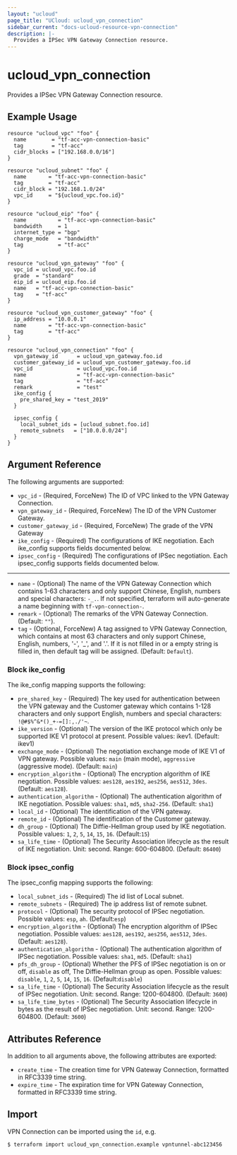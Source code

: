 ```yaml
---
layout: "ucloud"
page_title: "UCloud: ucloud_vpn_connection"
sidebar_current: "docs-ucloud-resource-vpn-connection"
description: |-
  Provides a IPSec VPN Gateway Connection resource.
---
```


# ucloud_vpn_connection

Provides a IPSec VPN Gateway Connection resource.

## Example Usage

```hcl
resource "ucloud_vpc" "foo" {
  name        = "tf-acc-vpn-connection-basic"
  tag         = "tf-acc"
  cidr_blocks = ["192.168.0.0/16"]
}

resource "ucloud_subnet" "foo" {
  name       = "tf-acc-vpn-connection-basic"
  tag        = "tf-acc"
  cidr_block = "192.168.1.0/24"
  vpc_id     = "${ucloud_vpc.foo.id}"
}

resource "ucloud_eip" "foo" {
  name          = "tf-acc-vpn-connection-basic"
  bandwidth     = 1
  internet_type = "bgp"
  charge_mode   = "bandwidth"
  tag           = "tf-acc"
}

resource "ucloud_vpn_gateway" "foo" {
  vpc_id = ucloud_vpc.foo.id
  grade  = "standard"
  eip_id = ucloud_eip.foo.id
  name   = "tf-acc-vpn-connection-basic"
  tag    = "tf-acc"
}

resource "ucloud_vpn_customer_gateway" "foo" {
  ip_address = "10.0.0.1"
  name       = "tf-acc-vpn-connection-basic"
  tag        = "tf-acc"
}

resource "ucloud_vpn_connection" "foo" {
  vpn_gateway_id      = ucloud_vpn_gateway.foo.id
  customer_gateway_id = ucloud_vpn_customer_gateway.foo.id
  vpc_id              = ucloud_vpc.foo.id
  name                = "tf-acc-vpn-connection-basic"
  tag                 = "tf-acc"
  remark              = "test"
  ike_config {
    pre_shared_key = "test_2019"
  }

  ipsec_config {
    local_subnet_ids = [ucloud_subnet.foo.id]
    remote_subnets   = ["10.0.0.0/24"]
  }
}
```

## Argument Reference

The following arguments are supported:

* `vpc_id` - (Required, ForceNew) The ID of VPC linked to the VPN Gateway Connection. 
* `vpn_gateway_id` - (Required, ForceNew) The ID of  the VPN Customer Gateway. 
* `customer_gateway_id` - (Required, ForceNew) The grade of the VPN Gateway
* `ike_config` - (Required) The configurations of IKE negotiation. Each ike_config supports fields documented below.
* `ipsec_config` - (Required) The configurations of IPSec negotiation. Each ipsec_config supports fields documented below.

- - -

* `name` - (Optional) The name of the VPN Gateway Connection which contains 1-63 characters and only support Chinese, English, numbers and special characters: `-_.`. If not specified, terraform will auto-generate a name beginning with `tf-vpn-connection-`.
* `remark` - (Optional) The remarks of the VPN Gateway Connection. (Default: `""`).
* `tag` - (Optional, ForceNew) A tag assigned to VPN Gateway Connection, which contains at most 63 characters and only support Chinese, English, numbers, '-', '_', and '.'. If it is not filled in or a empty string is filled in, then default tag will be assigned. (Default: `Default`).

### Block ike_config

The ike_config mapping supports the following:

* `pre_shared_key` - (Required) The key used for authentication between the VPN gateway and the Customer gateway which contains 1-128 characters and only support English, numbers and special characters: `!@#$%^&*()_+-=[]:,./'~`.
* `ike_version` - (Optional) The version of the IKE protocol which only be supported IKE V1 protocol at present. Possible values: ikev1. (Default: ikev1)
* `exchange_mode` - (Optional) The negotiation exchange mode of IKE V1 of VPN gateway. Possible values: `main` (main mode), `aggressive` (aggressive mode). (Default: `main`)
* `encryption_algorithm` - (Optional) The encryption algorithm of IKE negotiation. Possible values: `aes128`, `aes192`, `aes256`, `aes512`, `3des`. (Default: `aes128`).
* `authentication_algorithm` - (Optional) The authentication algorithm of IKE negotiation. Possible values: `sha1`, `md5`, `sha2-256`. (Default: `sha1`)
* `local_id` - (Optional) The identification of the VPN gateway.
* `remote_id` - (Optional) The identification of the Customer gateway.
* `dh_group` - (Optional) The Diffie-Hellman group used by IKE negotiation. Possible values: `1`, `2`, `5`, `14`, `15`, `16`. (Default:`15`)
* `sa_life_time` - (Optional) The Security Association lifecycle as the result of IKE negotiation. Unit: second. Range: 600-604800. (Default: `86400`)


### Block ipsec_config

The ipsec_config mapping supports the following:

* `local_subnet_ids` - (Required) The id list of Local subnet. 
* `remote_subnets` - (Required) The ip address list of remote subnet.
* `protocol` - (Optional) The security protocol of IPSec negotiation. Possible values: `esp`, `ah`. (Default:`esp`)
* `encryption_algorithm` - (Optional) The encryption algorithm of IPSec negotiation. Possible values: `aes128`, `aes192`, `aes256`, `aes512`, `3des`. (Default: `aes128`).
* `authentication_algorithm` - (Optional) The authentication algorithm of IPSec negotiation. Possible values: `sha1`, `md5`. (Default: `sha1`)
* `pfs_dh_group` - (Optional) Whether the PFS of IPSec negotiation is on or off, `disable` as off, The Diffie-Hellman group as open.  Possible values: `disable`, `1`, `2`, `5`, `14`, `15`, `16`. (Default:`disable`)
* `sa_life_time` - (Optional) The Security Association lifecycle as the result of IPSec negotiation. Unit: second. Range: 1200-604800. (Default: `3600`)
* `sa_life_time_bytes` - (Optional) The Security Association lifecycle in bytes as the result of IPSec negotiation. Unit: second. Range: 1200-604800. (Default: `3600`)

## Attributes Reference

In addition to all arguments above, the following attributes are exported:

* `create_time` - The creation time for VPN Gateway Connection, formatted in RFC3339 time string.
* `expire_time` - The expiration time for VPN Gateway Connection, formatted in RFC3339 time string.

## Import

VPN Connection can be imported using the `id`, e.g.

```
$ terraform import ucloud_vpn_connection.example vpntunnel-abc123456
```